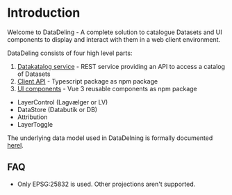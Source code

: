 <!--
[![npm](https://img.shields.io/npm/v/@dmp/lagvaelger-client-ui.svg)](https://www.npmjs.com/package/@dmp/lagvaelger-client-ui)
[![npm](https://img.shields.io/npm/v/@dmp/lagvaelger-client-api.svg)](https://www.npmjs.com/package/@dmp/lagvaelger-client-api)
-->

# Introduction

Welcome to DataDeling - A complete solution to catalogue Datasets and UI components to display and interact with them in a web client environment.

DataDeling consists of four high level parts:

1. [Datakatalog service](doc/backend) - REST service providing an API to access a catalog of Datasets
2. [Client API](doc/frontend#client-api) - Typescript package as npm package
3. [UI components](doc/frontend#ui-components) - Vue 3 reusable components as npm package
  - LayerControl (Lagvælger or LV)
  - DataStore (Databutik or DB)
  - Attribution
  - LayerToggle

The underlying data model used in DataDelning is formally documented [herel](doc/datamodel).

## FAQ

- Only EPSG:25832 is used. Other projections aren't supported.

